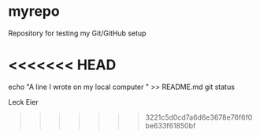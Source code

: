 # myrepo
Repository for testing my Git/GitHub setup

<<<<<<< HEAD
=======
echo "A line I wrote on my local computer  " >> README.md
git status

Leck Eier
>>>>>>> 3221c5d0cd7a6d6e3678e76f6f0be633f61850bf
